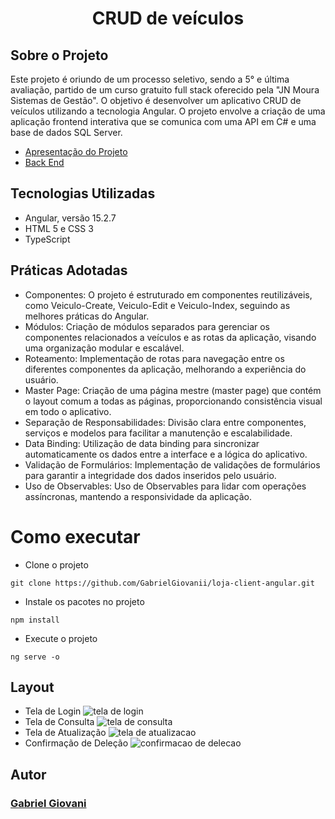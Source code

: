 <h1 align="center">CRUD de veículos</h1>


## Sobre o Projeto
Este projeto é oriundo de um processo seletivo, sendo a 5° e última avaliação, partido de um curso gratuito full stack oferecido pela "JN Moura Sistemas de Gestão". O objetivo é desenvolver um aplicativo CRUD de veículos utilizando a tecnologia Angular. O projeto envolve a criação de uma aplicação frontend interativa que se comunica com uma API em C# e uma base de dados SQL Server.

* [Apresentação do Projeto](https://www.linkedin.com/feed/update/urn:li:activity:7084666810112864256/?originTrackingId=ySDvoBcMSoik4Oj1QWLiGA%3D%3D)
* [Back End](https://github.com/GabrielGiovanii/loja-api-rest)

## Tecnologias Utilizadas
* Angular, versão 15.2.7
* HTML 5 e CSS 3
* TypeScript
  
## Práticas Adotadas
* Componentes: O projeto é estruturado em componentes reutilizáveis, como Veiculo-Create, Veiculo-Edit e Veiculo-Index, seguindo as melhores práticas do Angular.
* Módulos: Criação de módulos separados para gerenciar os componentes relacionados a veículos e as rotas da aplicação, visando uma organização modular e escalável.
* Roteamento: Implementação de rotas para navegação entre os diferentes componentes da aplicação, melhorando a experiência do usuário.
* Master Page: Criação de uma página mestre (master page) que contém o layout comum a todas as páginas, proporcionando consistência visual em todo o aplicativo.
* Separação de Responsabilidades: Divisão clara entre componentes, serviços e modelos para facilitar a manutenção e escalabilidade.
* Data Binding: Utilização de data binding para sincronizar automaticamente os dados entre a interface e a lógica do aplicativo.
* Validação de Formulários: Implementação de validações de formulários para garantir a integridade dos dados inseridos pelo usuário.
* Uso de Observables: Uso de Observables para lidar com operações assíncronas, mantendo a responsividade da aplicação.

# Como executar
- Clone o projeto
```
git clone https://github.com/GabrielGiovanii/loja-client-angular.git
```
- Instale os pacotes no projeto
```
npm install
```
- Execute o projeto
```
ng serve -o
```
## Layout
- Tela de Login
![tela de login](https://github.com/GabrielGiovanii/loja-client-angular/assets/115679464/bd284926-0583-4023-b612-bc32e12bd5c9)
- Tela de Consulta
![tela de consulta](https://github.com/GabrielGiovanii/loja-client-angular/assets/115679464/c07f7e22-c399-40f5-8906-348bf592805f)
- Tela de Atualização
![tela de atualizacao](https://github.com/GabrielGiovanii/loja-client-angular/assets/115679464/86701380-b918-408d-8f8d-4255640fef24)
- Confirmação de Deleção
![confirmacao de delecao](https://github.com/GabrielGiovanii/loja-client-angular/assets/115679464/fbdd08dd-276d-4845-8040-eed3143d1cfc)



## Autor
### [Gabriel Giovani](https://www.linkedin.com/in/gabriel-giovanii/)



